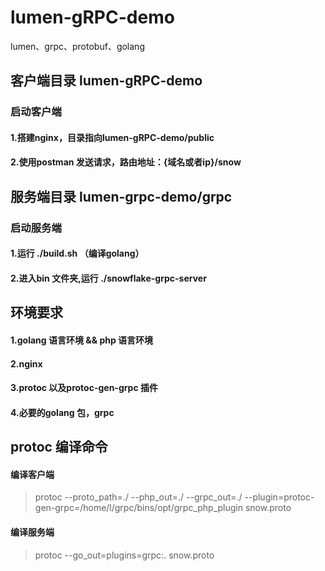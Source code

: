 # lumen-gRPC-demo
lumen、grpc、protobuf、golang 

## 客户端目录 lumen-gRPC-demo

### 启动客户端
#### 1.搭建nginx，目录指向lumen-gRPC-demo/public
#### 2.使用postman 发送请求，路由地址：{域名或者ip}/snow


## 服务端目录 lumen-grpc-demo/grpc

### 启动服务端  
#### 1.运行 ./build.sh （编译golang）   
#### 2.进入bin 文件夹,运行  ./snowflake-grpc-server 

## 环境要求
#### 1.golang 语言环境  && php 语言环境
#### 2.nginx 
#### 3.protoc 以及protoc-gen-grpc 插件
#### 4.必要的golang 包，grpc 

## protoc 编译命令
#### 编译客户端
> protoc --proto_path=./ --php_out=./ --grpc_out=./ --plugin=protoc-gen-grpc=/home/l/grpc/bins/opt/grpc_php_plugin snow.proto
#### 编译服务端
> protoc --go_out=plugins=grpc:. snow.proto

